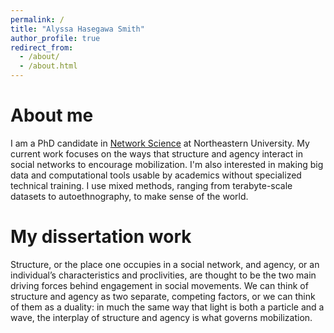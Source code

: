 ```yaml
---
permalink: /
title: "Alyssa Hasegawa Smith"
author_profile: true
redirect_from: 
  - /about/
  - /about.html
---
```


About me
=====
I am a PhD candidate in [Network Science](https://www.networkscienceinstitute.org/) at Northeastern University. My current work focuses on the ways that structure and agency interact in social networks to encourage mobilization. I'm also interested in making big data and computational tools usable by academics without specialized technical training. I use mixed methods, ranging from terabyte-scale datasets to autoethnography, to make sense of the world. 

My dissertation work
=====
Structure, or the place one occupies in a social network, and agency, or an individual’s characteristics and proclivities, are thought to be the two main driving forces behind engagement in social movements. We can think of structure and agency as two separate, competing factors, or we can think of them as a duality: in much the same way that light is both a particle and a wave, the interplay of structure and agency is what governs mobilization. 
